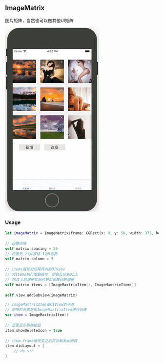 ImageMatrix
---
图片矩阵，当然也可以做其他UI矩阵  
  
  
![](imageMatrix.gif)


### Usage
```swift
let imageMatrix = ImageMatrix(frame: CGRect(x: 0, y: 50, width: 375, height: 375))

// 设置间隔
self.matrix.spacing = 20
// 设置列 2为4宫格 3为9宫格
self.matrix.column = 3

// items属性对应矩阵内的UIView
// 对items执行增删操作，即会反应到UI上
// 在UI上的增删实际也是对该数组的增删
self.matrix.items = [ImageMaxtrixItem(), ImageMaxtrixItem()]

self.view.addSubview(imageMatrix)
```

```swift
// ImageMaxtrixItem是UIView的子类
// 矩阵的元素是由ImageMaxtrixItem进行创建
var item = ImageMaxtrixItem()

// 是否显示删除按钮
item.showDeleteIcon = true

// item.frame被改变之后将会触发此回调
item.didLayout = {
	// do sth
}
```
